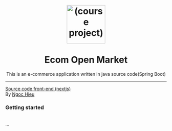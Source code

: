 <h1 align="center">
<br>
  <img src="https://res.cloudinary.com/dec25/image/upload/v1683117159/avtArtboard_18_2x-100_l1mifl.jpg" alt="(course project)" width="120">
<br>
<br>
Ecom Open Market
</h1>

<p align="center">This is an e-commerce application written in java source code(Spring Boot)
</p>
<hr />
<a href="https://github.com/hieungocnguyen/Ecommerce_FrontEnd" target="_blank">Source code front-end (nextjs)</a>
<br/>
By <a href="https://github.com/hieungocnguyen/" target="_blank">Ngoc Hieu</a>
</h1>
<h3>Getting started</h3>
<br/>
...
